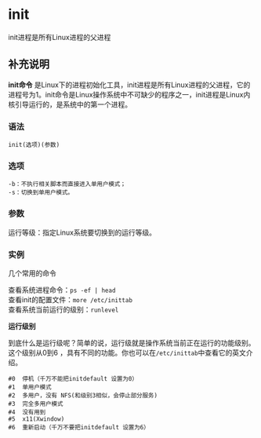 init
===

init进程是所有Linux进程的父进程

## 补充说明

**init命令** 是Linux下的进程初始化工具，init进程是所有Linux进程的父进程，它的进程号为1。init命令是Linux操作系统中不可缺少的程序之一，init进程是Linux内核引导运行的，是系统中的第一个进程。

###  语法

```shell
init(选项)(参数)
```

###  选项

```shell
-b：不执行相关脚本而直接进入单用户模式；
-s：切换到单用户模式。
```

###  参数

运行等级：指定Linux系统要切换到的运行等级。

###  实例

几个常用的命令

查看系统进程命令：`ps -ef | head`  
查看init的配置文件：`more /etc/inittab`  
查看系统当前运行的级别：`runlevel`

 **运行级别** 

到底什么是运行级呢？简单的说，运行级就是操作系统当前正在运行的功能级别。这个级别从0到6 ，具有不同的功能。你也可以在`/etc/inittab`中查看它的英文介绍。

```shell
#0  停机（千万不能把initdefault 设置为0）
#1  单用户模式
#2  多用户，没有 NFS(和级别3相似，会停止部分服务)
#3  完全多用户模式
#4  没有用到
#5  x11(Xwindow)
#6  重新启动（千万不要把initdefault 设置为6）
```


<!-- Linux命令行搜索引擎：https://jaywcjlove.github.io/linux-command/ -->
